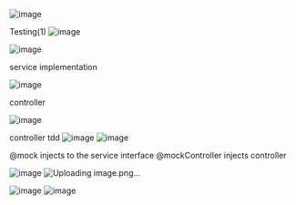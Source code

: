 ![image](https://github.com/user-attachments/assets/8ffcf11f-3991-4c75-a51c-83dc24d1ec3c)

Testing(1)
![image](https://github.com/user-attachments/assets/c22c6896-577c-48d7-bd10-ba902de50cf6)


![image](https://github.com/user-attachments/assets/9a38c87a-7d36-4bfb-b4ee-495e7384ae57)


service implementation 

![image](https://github.com/user-attachments/assets/def0a02c-dc09-4ad8-a0f0-29c2f7463bd7)

controller 

![image](https://github.com/user-attachments/assets/2a3e3981-6d05-4cd1-ac18-91b7319cc033)


controller tdd
![image](https://github.com/user-attachments/assets/a6fcb5ea-abc8-4971-927f-557afbb66b39)
![image](https://github.com/user-attachments/assets/f0162976-73ad-4c13-a169-18831e9dcdef)


@mock injects to the service interface
@mockController injects controller


![image](https://github.com/user-attachments/assets/8e251662-584d-44d8-923d-81987bc4094f)
![Uploading image.png…]()

![image](https://github.com/user-attachments/assets/45f43c7a-ed5e-48f1-ab3a-61665fd684b1)
![image](https://github.com/user-attachments/assets/70b666d2-2c9b-46d7-b75d-9a022ba80c5c)


